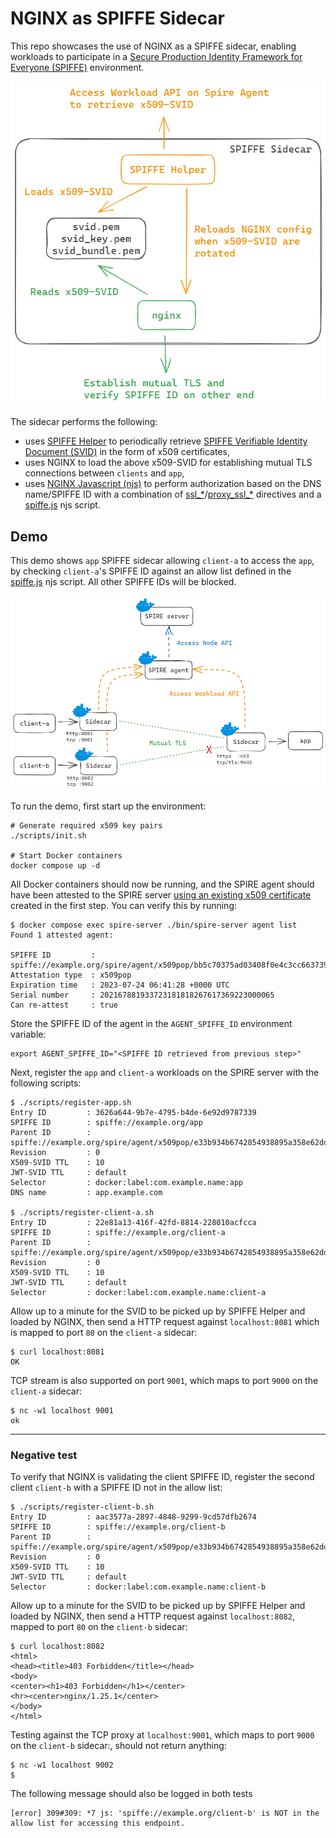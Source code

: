 # NGINX as SPIFFE Sidecar

This repo showcases the use of NGINX as a SPIFFE sidecar, enabling workloads to participate in a [Secure Production Identity Framework for Everyone (SPIFFE)](https://spiffe.io/docs/latest/spiffe-about/overview/) environment.

![sidecar](./docs/img/sidecar.png)

The sidecar performs the following:
- uses [SPIFFE Helper](https://github.com/spiffe/spiffe-helper) to periodically retrieve [SPIFFE Verifiable Identity Document (SVID)](https://spiffe.io/docs/latest/spiffe-about/spiffe-concepts/#spiffe-verifiable-identity-document-svid) in the form of x509 certificates,
- uses NGINX to load the above x509-SVID for establishing mutual TLS connections between `clients` and `app`,
- uses [NGINX Javascript (njs)](https://nginx.org/en/docs/njs/) to perform authorization based on the DNS name/SPIFFE ID with a combination of [ssl_*](http://nginx.org/en/docs/http/ngx_http_ssl_module.html)/[proxy_ssl_*](http://nginx.org/en/docs/http/ngx_http_proxy_module.html) directives and a [spiffe.js](./docker/workload/app/njs/spiffe.js) njs script.

## Demo

This demo shows `app` SPIFFE sidecar allowing `client-a` to access the `app`, by checking `client-a`'s SPIFFE ID against an allow list defined in the [spiffe.js](./docker/workload/app/njs/spiffe.js) njs script. All other SPIFFE IDs will be blocked.

![setup](./docs/img/setup.png)

To run the demo, first start up the environment:
```
# Generate required x509 key pairs
./scripts/init.sh

# Start Docker containers
docker compose up -d
```

All Docker containers should now be running, and the SPIRE agent should have been attested to the SPIRE server [using an existing x509 certificate](https://spiffe.io/docs/latest/spire-about/spire-concepts/#node-attestors) created in the first step. You can verify this by running:
```
$ docker compose exec spire-server ./bin/spire-server agent list
Found 1 attested agent:

SPIFFE ID         : spiffe://example.org/spire/agent/x509pop/bb5c70375ad03408f0e4c3cc663739f5d1849cc4
Attestation type  : x509pop
Expiration time   : 2023-07-24 06:41:28 +0000 UTC
Serial number     : 202167881933723181818267617369223000065
Can re-attest     : true
```

Store the SPIFFE ID of the agent in the `AGENT_SPIFFE_ID` environment variable:
```
export AGENT_SPIFFE_ID="<SPIFFE ID retrieved from previous step>"
```

Next, register the `app` and `client-a` workloads on the SPIRE server with the following scripts:
```
$ ./scripts/register-app.sh
Entry ID         : 3626a644-9b7e-4795-b4de-6e92d9787339
SPIFFE ID        : spiffe://example.org/app
Parent ID        : spiffe://example.org/spire/agent/x509pop/e33b934b6742854938895a358e62dd398d9261e9
Revision         : 0
X509-SVID TTL    : 10
JWT-SVID TTL     : default
Selector         : docker:label:com.example.name:app
DNS name         : app.example.com

$ ./scripts/register-client-a.sh
Entry ID         : 22e81a13-416f-42fd-8814-228010acfcca
SPIFFE ID        : spiffe://example.org/client-a
Parent ID        : spiffe://example.org/spire/agent/x509pop/e33b934b6742854938895a358e62dd398d9261e9
Revision         : 0
X509-SVID TTL    : 10
JWT-SVID TTL     : default
Selector         : docker:label:com.example.name:client-a
```

Allow up to a minute for the SVID to be picked up by SPIFFE Helper and loaded by NGINX, then send a HTTP request against `localhost:8081` which is mapped to port `80` on the `client-a` sidecar:
```
$ curl localhost:8081
OK
```

TCP stream is also supported on port `9001`, which maps to port `9000` on the `client-a` sidecar:
```
$ nc -w1 localhost 9001
ok
```

---
### Negative test

To verify that NGINX is validating the client SPIFFE ID, register the second client `client-b` with a SPIFFE ID not in the allow list:
```
$ ./scripts/register-client-b.sh
Entry ID         : aac3577a-2897-4848-9299-9cd57dfb2674
SPIFFE ID        : spiffe://example.org/client-b
Parent ID        : spiffe://example.org/spire/agent/x509pop/e33b934b6742854938895a358e62dd398d9261e9
Revision         : 0
X509-SVID TTL    : 10
JWT-SVID TTL     : default
Selector         : docker:label:com.example.name:client-b
```

Allow up to a minute for the SVID to be picked up by SPIFFE Helper and loaded by NGINX, then send a HTTP request against `localhost:8082`, mapped to port `80` on the `client-b` sidecar:
```
$ curl localhost:8082
<html>
<head><title>403 Forbidden</title></head>
<body>
<center><h1>403 Forbidden</h1></center>
<hr><center>nginx/1.25.1</center>
</body>
</html>
```

Testing against the TCP proxy at `localhost:9001`, which maps to port `9000` on the `client-b` sidecar:, should not return anything:
```
$ nc -w1 localhost 9002
$
```

The following message should also be logged in both tests
```
[error] 309#309: *7 js: 'spiffe://example.org/client-b' is NOT in the allow list for accessing this endpoint.
```
